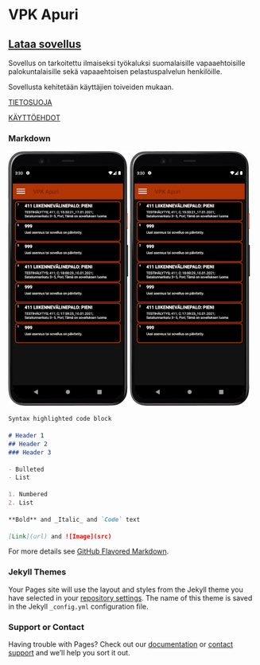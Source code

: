 # VPK Apuri

## [Lataa sovellus](https://github.com/Kultalaaki/VPKApuri/releases/download/v3.81/VPKApuriV381.apk)

Sovellus on tarkoitettu ilmaiseksi työkaluksi suomalaisille vapaaehtoisille palokuntalaisille sekä vapaaehtoisen pelastuspalvelun henkilöille.

Sovellusta kehitetään käyttäjien toiveiden mukaan.

[TIETOSUOJA](tietosuoja.html)

[KÄYTTÖEHDOT](terms.html)

### Markdown

![Image description](archive.png) ![Image description](archive.png)

```markdown
Syntax highlighted code block

# Header 1
## Header 2
### Header 3

- Bulleted
- List

1. Numbered
2. List

**Bold** and _Italic_ and `Code` text

[Link](url) and ![Image](src)
```

For more details see [GitHub Flavored Markdown](https://guides.github.com/features/mastering-markdown/).

### Jekyll Themes

Your Pages site will use the layout and styles from the Jekyll theme you have selected in your [repository settings](https://github.com/Kultalaaki/VPKApuri/settings). The name of this theme is saved in the Jekyll `_config.yml` configuration file.

### Support or Contact

Having trouble with Pages? Check out our [documentation](https://docs.github.com/categories/github-pages-basics/) or [contact support](https://support.github.com/contact) and we’ll help you sort it out.
